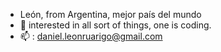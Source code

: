 -  León, from Argentina, mejor país del mundo
- 👀 interested in all sort of things, one is coding.
- 📫 : daniel.leonruarigo@gmail.com
